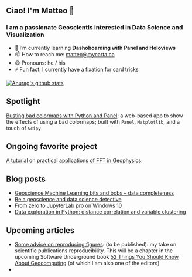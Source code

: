 ## Ciao! I'm Matteo 👋

### I am a passionate Geoscientis interested in Data Science and Visualization

- 🌱 I’m currently learning **Dashoboarding with Panel and Holoviews**
- 📫 How to reach me: matteo@mycarta.ca
- 😄 Pronouns: he / his
- ⚡ Fun fact: I currently have a fixation for card tricks


[![Anurag's github stats](https://github-readme-stats.vercel.app/api?username=mycarta)](https://github.com/anuraghazra/github-readme-stats&count_private=true&show_icons=true&theme=radical&hide_border=true)

## Spotlight
[Busting bad colormaps with Python and Panel](https://mybinder.org/v2/gh/mycarta/Colormap-distorsions-Panel-app/master?urlpath=%2Fpanel%2FDemonstrate_colormap_distortions_interactive_Panel): a web-based app to show the effects of using a bad colormaps; built with `Panel`, `Matplotlib`, and a touch of `Scipy`

## Ongoing favorite project
[A tutorial on practical applications of FFT in Geophysics](https://github.com/mycarta/2D_FFT_filter_tutorial/blob/master/52-things_tutorial.ipynb): 

## Blog posts
- [Geoscience Machine Learning bits and bobs – data completeness](https://mycarta.wordpress.com/2020/09/19/geoscience-machine-learning-bits-and-bobs-data-completeness/)
- [Be a geoscience and data science detective](https://mycarta.wordpress.com/2020/09/16/be-a-geoscience-and-data-science-detective/)
- [From zero to JupyterLab pro on Windows 10](https://mycarta.wordpress.com/2019/07/09/from-zero-to-jupyterlab-pro-on-windows-10/)
- [Data exploration in Python: distance correlation and variable clustering](https://mycarta.wordpress.com/2019/04/10/data-exploration-in-python-distance-correlation-and-variable-clustering/)


## Upcoming articles
- [Some advice on reproducing figures](https://github.com/softwareunderground/52things/blob/master/chapters/Niccoli_3.md): (to be published): my take on scientific publications reproducibility. This will be a chapter in the upcoming Software Underground book [52 Things You Should Know About Geocomputing](https://github.com/softwareunderground/52things) (of which I am also one of the editors)
- 


